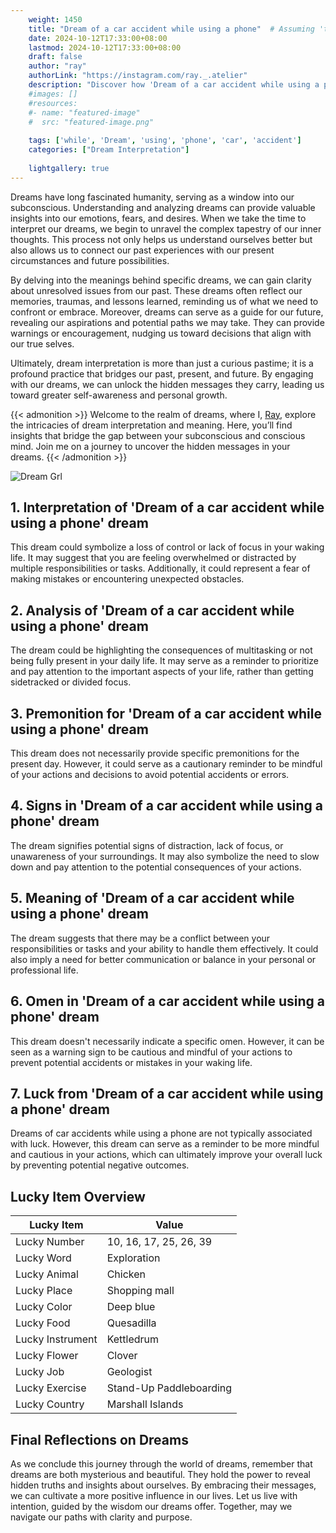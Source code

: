 ```yaml
---
    weight: 1450
    title: "Dream of a car accident while using a phone"  # Assuming 'title' column exists
    date: 2024-10-12T17:33:00+08:00
    lastmod: 2024-10-12T17:33:00+08:00
    draft: false
    author: "ray"
    authorLink: "https://instagram.com/ray._.atelier"
    description: "Discover how 'Dream of a car accident while using a phone' can interpret your future and uncover its significant meanings in your life."
    #images: []
    #resources:
    #- name: "featured-image"
    #  src: "featured-image.png"
    
    tags: ['while', 'Dream', 'using', 'phone', 'car', 'accident']
    categories: ["Dream Interpretation"]
    
    lightgallery: true
---
```

    
Dreams have long fascinated humanity, serving as a window into our subconscious. Understanding and analyzing dreams can provide valuable insights into our emotions, fears, and desires. When we take the time to interpret our dreams, we begin to unravel the complex tapestry of our inner thoughts. This process not only helps us understand ourselves better but also allows us to connect our past experiences with our present circumstances and future possibilities.

By delving into the meanings behind specific dreams, we can gain clarity about unresolved issues from our past. These dreams often reflect our memories, traumas, and lessons learned, reminding us of what we need to confront or embrace. Moreover, dreams can serve as a guide for our future, revealing our aspirations and potential paths we may take. They can provide warnings or encouragement, nudging us toward decisions that align with our true selves.

Ultimately, dream interpretation is more than just a curious pastime; it is a profound practice that bridges our past, present, and future. By engaging with our dreams, we can unlock the hidden messages they carry, leading us toward greater self-awareness and personal growth.

{{< admonition >}}
Welcome to the realm of dreams, where I, [Ray](https://instagram.com/ray._.atelier), explore the intricacies of dream interpretation and meaning. Here, you’ll find insights that bridge the gap between your subconscious and conscious mind. Join me on a journey to uncover the hidden messages in your dreams.
{{< /admonition >}}

![Dream Grl](https://cdn.pixabay.com/photo/2017/11/02/03/35/gothic-2910057_1280.jpg "Dream Grl")

## 1. Interpretation of 'Dream of a car accident while using a phone' dream
 This dream could symbolize a loss of control or lack of focus in your waking life. It may suggest that you are feeling overwhelmed or distracted by multiple responsibilities or tasks. Additionally, it could represent a fear of making mistakes or encountering unexpected obstacles.

## 2. Analysis of 'Dream of a car accident while using a phone' dream
 The dream could be highlighting the consequences of multitasking or not being fully present in your daily life. It may serve as a reminder to prioritize and pay attention to the important aspects of your life, rather than getting sidetracked or divided focus.

## 3. Premonition for 'Dream of a car accident while using a phone' dream
 This dream does not necessarily provide specific premonitions for the present day. However, it could serve as a cautionary reminder to be mindful of your actions and decisions to avoid potential accidents or errors.

## 4. Signs in 'Dream of a car accident while using a phone' dream
 The dream signifies potential signs of distraction, lack of focus, or unawareness of your surroundings. It may also symbolize the need to slow down and pay attention to the potential consequences of your actions.

## 5. Meaning of 'Dream of a car accident while using a phone' dream
 The dream suggests that there may be a conflict between your responsibilities or tasks and your ability to handle them effectively. It could also imply a need for better communication or balance in your personal or professional life.

## 6. Omen in 'Dream of a car accident while using a phone' dream
 This dream doesn't necessarily indicate a specific omen. However, it can be seen as a warning sign to be cautious and mindful of your actions to prevent potential accidents or mistakes in your waking life.

## 7. Luck from 'Dream of a car accident while using a phone' dream
 Dreams of car accidents while using a phone are not typically associated with luck. However, this dream can serve as a reminder to be more mindful and cautious in your actions, which can ultimately improve your overall luck by preventing potential negative outcomes.

## Lucky Item Overview
| Lucky Item          | Value              |
|---------------|--------------------|
| Lucky Number        | 10, 16, 17, 25, 26, 39  |
| Lucky Word          | Exploration |
| Lucky Animal        | Chicken |
| Lucky Place         | Shopping mall     |
| Lucky Color         | Deep blue     |
| Lucky Food          | Quesadilla      |
| Lucky Instrument    | Kettledrum |
| Lucky Flower        | Clover    |
| Lucky Job           | Geologist       |
| Lucky Exercise      | Stand-Up Paddleboarding  |
| Lucky Country       | Marshall Islands    |


##  Final Reflections on Dreams

As we conclude this journey through the world of dreams, remember that dreams are both mysterious and beautiful. They hold the power to reveal hidden truths and insights about ourselves. By embracing their messages, we can cultivate a more positive influence in our lives. Let us live with intention, guided by the wisdom our dreams offer. Together, may we navigate our paths with clarity and purpose.

